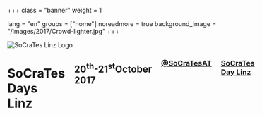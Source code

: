 +++
class = "banner"
weight = 1

lang = "en"
groups = ["home"]
noreadmore = true
background_image = "/images/2017/Crowd-lighter.jpg"
+++

<div class="banner">
  	<div class="row">
			<div class="four columns">
				<img class="logo" src="/images/2016/SoCraTesLinz2016.png" alt="SoCraTes Linz Logo"/>
			</div>
    	<div class="eight columns">
				<h1>SoCraTes Days Linz</h1>
				<h2>20<sup>th</sup>-21<sup>st</sup>October 2017</h2>
				<h3><a href="https://twitter.com/SoCraTesAT"><i class="fa fa-twitter" aria-hidden="true" style="width: 1.2em;"></i> @SoCraTesAT</a></h3>
				<h3><a href="https://www.facebook.com/events/1175565655799297/"><i class="fa fa-facebook" aria-hidden="true" style="width: 1.2em;"></i> SoCraTes Day Linz</a></h3>
			</div>
	</div>
</div>

	



<!--more-->

